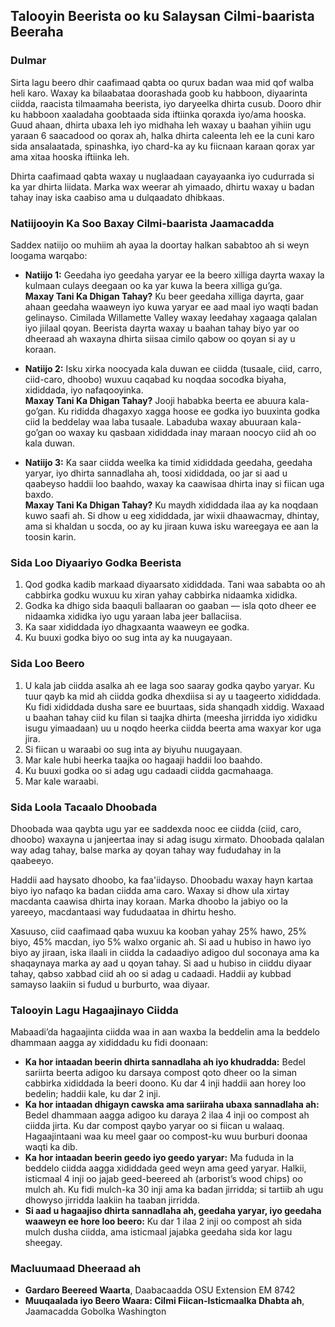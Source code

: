 ## Talooyin Beerista oo ku Salaysan Cilmi-baarista Beeraha

### Dulmar

Sirta lagu beero dhir caafimaad qabta oo qurux badan waa mid qof walba heli karo. Waxay ka bilaabataa doorashada goob ku habboon, diyaarinta ciidda, raacista tilmaamaha beerista, iyo daryeelka dhirta cusub. Dooro dhir ku habboon xaaladaha goobtaada sida iftiinka qoraxda iyo/ama hooska. Guud ahaan, dhirta ubaxa leh iyo midhaha leh waxay u baahan yihiin ugu yaraan 6 saacadood oo qorax ah, halka dhirta caleenta leh ee la cuni karo sida ansalaatada, spinashka, iyo chard-ka ay ku fiicnaan karaan qorax yar ama xitaa hooska iftiinka leh.

Dhirta caafimaad qabta waxay u nuglaadaan cayayaanka iyo cudurrada si ka yar dhirta liidata. Marka wax weerar ah yimaado, dhirtu waxay u badan tahay inay iska caabiso ama u dulqaadato dhibkaas.

### Natiijooyin Ka Soo Baxay Cilmi-baarista Jaamacadda

Saddex natiijo oo muhiim ah ayaa la doortay halkan sababtoo ah si weyn loogama warqabo:

- **Natiijo 1:** Geedaha iyo geedaha yaryar ee la beero xilliga dayrta waxay la kulmaan culays deegaan oo ka yar kuwa la beera xilliga gu’ga.  
  **Maxay Tani Ka Dhigan Tahay?** Ku beer geedaha xilliga dayrta, gaar ahaan geedaha waaweyn iyo kuwa yaryar ee aad maal iyo waqti badan gelinayso. Cimilada Willamette Valley waxay leedahay xagaaga qalalan iyo jiilaal qoyan. Beerista dayrta waxay u baahan tahay biyo yar oo dheeraad ah waxayna dhirta siisaa cimilo qabow oo qoyan si ay u koraan.

- **Natiijo 2:** Isku xirka noocyada kala duwan ee ciidda (tusaale, ciid, carro, ciid-caro, dhoobo) wuxuu caqabad ku noqdaa socodka biyaha, xididdada, iyo nafaqooyinka.  
  **Maxay Tani Ka Dhigan Tahay?** Jooji hababka beerta ee abuura kala-go’gan. Ku rididda dhagaxyo xagga hoose ee godka iyo buuxinta godka ciid la beddelay waa laba tusaale. Labaduba waxay abuuraan kala-go’gan oo waxay ku qasbaan xididdada inay maraan noocyo ciid ah oo kala duwan.

- **Natiijo 3:** Ka saar ciidda weelka ka timid xididdada geedaha, geedaha yaryar, iyo dhirta sannadlaha ah, toosi xididdada, oo jar si aad u qaabeyso haddii loo baahdo, waxay ka caawisaa dhirta inay si fiican uga baxdo.  
  **Maxay Tani Ka Dhigan Tahay?** Ku maydh xididdada ilaa ay ka noqdaan kuwo saafi ah. Si dhow u eeg xididdada, jar wixii dhaawacmay, dhintay, ama si khaldan u socda, oo ay ku jiraan kuwa isku wareegaya ee aan la toosin karin.

### Sida Loo Diyaariyo Godka Beerista

1. Qod godka kadib markaad diyaarsato xididdada. Tani waa sababta oo ah cabbirka godku wuxuu ku xiran yahay cabbirka nidaamka xididka.
2. Godka ka dhigo sida baaquli ballaaran oo gaaban — isla qoto dheer ee nidaamka xididka iyo ugu yaraan laba jeer ballaciisa.
3. Ka saar xididdada iyo dhagxaanta waaweyn ee godka.
4. Ku buuxi godka biyo oo sug inta ay ka nuugayaan.

### Sida Loo Beero

1. U kala jab ciidda asalka ah ee laga soo saaray godka qaybo yaryar. Ku tuur qayb ka mid ah ciidda godka dhexdiisa si ay u taageerto xididdada. Ku fidi xididdada dusha sare ee buurtaas, sida shanqadh xiddig. Waxaad u baahan tahay ciid ku filan si taajka dhirta (meesha jirridda iyo xididku isugu yimaadaan) uu u noqdo heerka ciidda beerta ama waxyar kor uga jira.
2. Si fiican u waraabi oo sug inta ay biyuhu nuugayaan.
3. Mar kale hubi heerka taajka oo hagaaji haddii loo baahdo.
4. Ku buuxi godka oo si adag ugu cadaadi ciidda gacmahaaga.
5. Mar kale waraabi.

### Sida Loola Tacaalo Dhoobada

Dhoobada waa qaybta ugu yar ee saddexda nooc ee ciidda (ciid, caro, dhoobo) waxayna u janjeertaa inay si adag isugu xirmato. Dhoobada qalalan way adag tahay, balse marka ay qoyan tahay way fududahay in la qaabeeyo.

Haddii aad haysato dhoobo, ka faa'iidayso. Dhoobadu waxay hayn kartaa biyo iyo nafaqo ka badan ciidda ama caro. Waxay si dhow ula xirtay macdanta caawisa dhirta inay koraan. Marka dhoobo la jabiyo oo la yareeyo, macdantaasi way fududaataa in dhirtu hesho.

Xasuuso, ciid caafimaad qaba wuxuu ka kooban yahay 25% hawo, 25% biyo, 45% macdan, iyo 5% walxo organic ah. Si aad u hubiso in hawo iyo biyo ay jiraan, iska ilaali in ciidda la cadaadiyo adigoo dul soconaya ama ka shaqaynaya marka ay aad u qoyan tahay. Si aad u hubiso in ciiddu diyaar tahay, qabso xabbad ciid ah oo si adag u cadaadi. Haddii ay kubbad samayso laakiin si fudud u burburto, waa diyaar.

### Talooyin Lagu Hagaajinayo Ciidda

Mabaadi’da hagaajinta ciidda waa in aan waxba la beddelin ama la beddelo dhammaan aagga ay xididdadu ku fidi doonaan:

- **Ka hor intaadan beerin dhirta sannadlaha ah iyo khudradda:** Bedel sariirta beerta adigoo ku darsaya compost qoto dheer oo la siman cabbirka xididdada la beeri doono. Ku dar 4 inji haddii aan horey loo bedelin; haddii kale, ku dar 2 inji.
- **Ka hor intaadan dhigayn cawska ama sariiraha ubaxa sannadlaha ah:** Bedel dhammaan aagga adigoo ku daraya 2 ilaa 4 inji oo compost ah ciidda jirta. Ku dar compost qaybo yaryar oo si fiican u walaaq. Hagaajintaani waa ku meel gaar oo compost-ku wuu burburi doonaa waqti ka dib.
- **Ka hor intaadan beerin geedo iyo geedo yaryar:** Ma fududa in la beddelo ciidda aagga xididdada geed weyn ama geed yaryar. Halkii, isticmaal 4 inji oo jajab geed-beereed ah (arborist’s wood chips) oo mulch ah. Ku fidi mulch-ka 30 inji ama ka badan jirridda; si tartiib ah ugu dhowyso jirridda laakiin ha taaban jirridda.
- **Si aad u hagaajiso dhirta sannadlaha ah, geedaha yaryar, iyo geedaha waaweyn ee hore loo beero:** Ku dar 1 ilaa 2 inji oo compost ah sida mulch dusha ciidda, ama isticmaal jajabka geedaha sida kor lagu sheegay.

### Macluumaad Dheeraad ah

- **Gardaro Beereed Waarta**, Daabacaadda OSU Extension EM 8742  
- **Muuqaalada iyo Beero Waara: Cilmi Fiican-Isticmaalka Dhabta ah**, Jaamacadda Gobolka Washington
